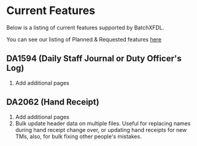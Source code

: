 # Current Features #
Below is a listing of current features supported by BatchXFDL.

You can see our listing of Planned & Requested features [here](PlannedRequestedFeatures.md)

## DA1594 (Daily Staff Journal or Duty Officer's Log) ##
  1. Add additional pages

## DA2062 (Hand Receipt) ##
  1. Add additional pages
  1. Bulk update header data on multiple files.  Useful for replacing names during hand receipt change over, or updating hand receipts for new TMs, also, for bulk fixing other people's mistakes.